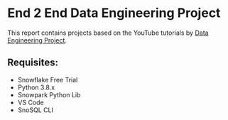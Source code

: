 # End 2 End Data Engineering Project

This report contains projects based on the YouTube tutorials by [Data Engineering Project](https://www.youtube.com/watch?v=1jC98XQwBZw&list=PLba2xJ7yxHB6W0XT7gxeY1HbJ39FMWoUF&index=1).

## Requisites:
- Snowflake Free Trial
- Python 3.8.x
- Snowpark Python Lib
- VS Code
- SnoSQL CLI
